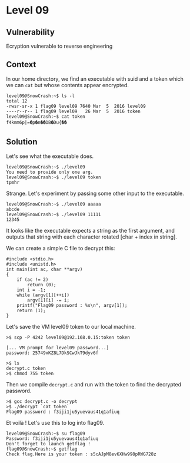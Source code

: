 # Level 09

## Vulnerability
Ecryption vulnerable to reverse engineering

## Context

In our home directory, we find an executable with suid and a token which we can ```cat``` but whose contents appear encrypted. 
```
level09@SnowCrash:~$ ls -l
total 12
-rwsr-sr-x 1 flag09 level09 7640 Mar  5  2016 level09
----r--r-- 1 flag09 level09   26 Mar  5  2016 token
level09@SnowCrash:~$ cat token
f4kmm6p|=�p�n��DB�Du{��
```

## Solution
Let's see what the executable does.
```
level09@SnowCrash:~$ ./level09
You need to provide only one arg.
level09@SnowCrash:~$ ./level09 token
tpmhr
```
Strange. Let's experiment by passing some other input to the executable. 
```
level09@SnowCrash:~$ ./level09 aaaaa
abcde
level09@SnowCrash:~$ ./level09 11111
12345
```
It looks like the executable expects a string as the first argument, and outputs that string with each character rotated [char + index in string].

We can create a simple C file to decrypt this:
```
#include <stdio.h>
#include <unistd.h>
int main(int ac, char **argv)
{
	if (ac != 2)
		return (0);
	int i = -1;
	while (argv[1][++i])
		argv[1][i] -= i;
	printf("Flag09 password : %s\n", argv[1]);
	return (1);
}
```
Let's save the VM level09 token to our local machine.
```
>$ scp -P 4242 level09@192.168.0.15:token token

[... VM prompt for level09 password...]
password: 25749xKZ8L7DkSCwJkT9dyv6f

>$ ls
decrypt.c token
>$ chmod 755 token
```
Then we compile ```decrypt.c``` and run with the token to find the decrypted password.
```
>$ gcc decrypt.c -o decrypt
>$ ./decrypt `cat token`
Flag09 password : f3iji1ju5yuevaus41q1afiuq
```
Et voilà ! Let's use this to log into flag09.
```
level09@SnowCrash:~$ su flag09
Password: f3iji1ju5yuevaus41q1afiuq
Don't forget to launch getflag !
flag09@SnowCrash:~$ getflag
Check flag.Here is your token : s5cAJpM8ev6XHw998pRWG728z
```

